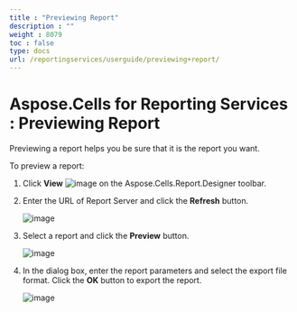 ```yaml
---
title : "Previewing Report" 
description : "" 
weight : 8079 
toc : false
type: docs
url: /reportingservices/userguide/previewing+report/
---
```


# Aspose.Cells for Reporting Services : Previewing Report


Previewing a report helps you be sure that it is the report you want.

To preview a report:

1.  Click **View** ![image](https://docs2.aspose.com/cells/reportingservices/attachments/6094968/6193211.png)  on the Aspose.Cells.Report.Designer toolbar.
2.  Enter the URL of Report Server and click the **Refresh** button.  
      
    ![image](https://docs2.aspose.com/cells/reportingservices/attachments/6094968/6193214.png)  
      
    
3.  Select a report and click the **Preview** button.  
      
    ![image](https://docs2.aspose.com/cells/reportingservices/attachments/6094968/6193213.png)
4.  In the dialog box, enter the report parameters and select the export file format. Click the **OK** button to export the report.  
      
      
    ![image](https://docs2.aspose.com/cells/reportingservices/attachments/6094968/6193216.png)

